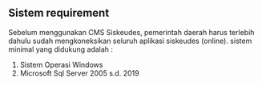 ## Sistem requirement

Sebelum menggunakan CMS Siskeudes, pemerintah daerah harus terlebih dahulu sudah mengkoneksikan seluruh aplikasi siskeudes (online).
sistem minimal yang didukung adalah :
1. Sistem Operasi Windows
2. Microsoft Sql Server 2005 s.d. 2019